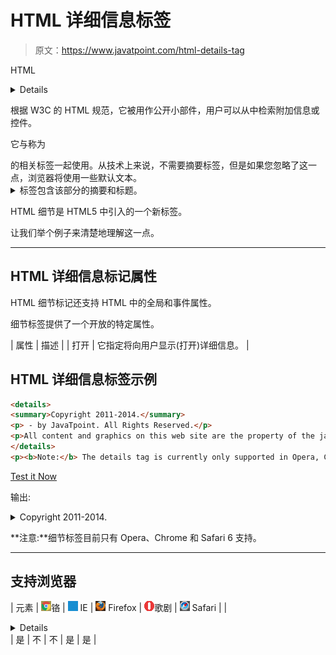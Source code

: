 # HTML 详细信息标签

> 原文：<https://www.javatpoint.com/html-details-tag>

HTML

<details>标签用于指定网页上用户可以按需查看或隐藏的附加细节。</details>

根据 W3C 的 HTML 规范，它被用作公开小部件，用户可以从中检索附加信息或控件。

它与称为

<summary>的相关标签一起使用。从技术上来说，不需要摘要标签，但是如果您忽略了这一点，浏览器将使用一些默认文本。</summary><details>标签包装了您想要显示或隐藏的所有内容，而<summary>标签包含该部分的摘要和标题。</summary></details>

HTML 细节是 HTML5 中引入的一个新标签。

让我们举个例子来清楚地理解这一点。

* * *

## HTML 详细信息标记属性

HTML 细节标记还支持 HTML 中的全局和事件属性。

细节标签提供了一个开放的特定属性。

| 属性 | 描述 |
| 打开 | 它指定将向用户显示(打开)详细信息。 |

## HTML 详细信息标签示例

```html
<details>
<summary>Copyright 2011-2014.</summary>
<p> - by JavaTpoint. All Rights Reserved.</p>
<p>All content and graphics on this web site are the property of the javatpoint.com</p>
</details>
<p><b>Note:</b> The details tag is currently only supported in Opera, Chrome, and in Safari 6.</p>

```

[Test it Now](https://www.javatpoint.com/oprweb/test.jsp?filename=htmldetailstag1)

输出:

<details><summary>Copyright 2011-2014.</summary>

-通过 JavaTpoint。保留所有权利。

本网站的所有内容和图片都是 javatpoint.com 的财产</details> 

**注意:**细节标签目前只有 Opera、Chrome 和 Safari 6 支持。

* * *

## 支持浏览器

| 元素 | ![chrome browser](img/4fbdc93dc2016c5049ed108e7318df19.png)铬 | ![ie browser](img/83dd23df1fe8373fd5bf054b2c1dd88b.png) IE | ![firefox browser](img/4f001fff393888a8a807ed29b28145d1.png) Firefox | ![opera browser](img/6cad4a592cc69a052056a0577b4aac65.png)歌剧 | ![safari browser](img/a0f6a9711a92203c5dc5c127fe9c9fca.png) Safari |
| <details></details> | 是 | 不 | 不 | 是 | 是 |